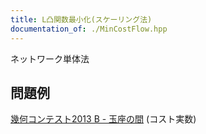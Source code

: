 ```yaml
---
title: L凸関数最小化(スケーリング法)
documentation_of: ./MinCostFlow.hpp
---
```

ネットワーク単体法
## 問題例
[幾何コンテスト2013 B - 玉座の間](https://atcoder.jp/contests/geocon2013/tasks/geocon2013_b) (コスト実数)